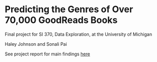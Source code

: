 # Predicting the Genres of Over 70,000 GoodReads Books
<p>Final project for SI 370, Data Exploration, at the University of Michigan </p>
<p>Haley Johnson and Sonali Pai</p>

See project report for main findings <a href = "https://github.com/haleyej/SI_370_project/blob/master/project_report.pdf">here</a>